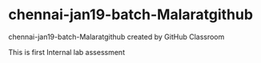 # chennai-jan19-batch-Malaratgithub
chennai-jan19-batch-Malaratgithub created by GitHub Classroom


This is first Internal lab assessment
